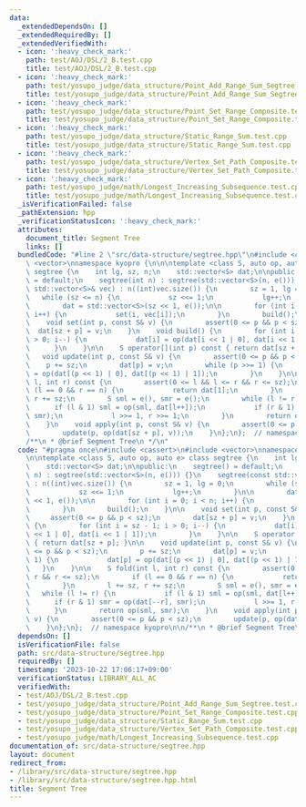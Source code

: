 ```yaml
---
data:
  _extendedDependsOn: []
  _extendedRequiredBy: []
  _extendedVerifiedWith:
  - icon: ':heavy_check_mark:'
    path: test/AOJ/DSL/2_B.test.cpp
    title: test/AOJ/DSL/2_B.test.cpp
  - icon: ':heavy_check_mark:'
    path: test/yosupo_judge/data_structure/Point_Add_Range_Sum_Segtree.test.cpp
    title: test/yosupo_judge/data_structure/Point_Add_Range_Sum_Segtree.test.cpp
  - icon: ':heavy_check_mark:'
    path: test/yosupo_judge/data_structure/Point_Set_Range_Composite.test.cpp
    title: test/yosupo_judge/data_structure/Point_Set_Range_Composite.test.cpp
  - icon: ':heavy_check_mark:'
    path: test/yosupo_judge/data_structure/Static_Range_Sum.test.cpp
    title: test/yosupo_judge/data_structure/Static_Range_Sum.test.cpp
  - icon: ':heavy_check_mark:'
    path: test/yosupo_judge/data_structure/Vertex_Set_Path_Composite.test.cpp
    title: test/yosupo_judge/data_structure/Vertex_Set_Path_Composite.test.cpp
  - icon: ':heavy_check_mark:'
    path: test/yosupo_judge/math/Longest_Increasing_Subsequence.test.cpp
    title: test/yosupo_judge/math/Longest_Increasing_Subsequence.test.cpp
  _isVerificationFailed: false
  _pathExtension: hpp
  _verificationStatusIcon: ':heavy_check_mark:'
  attributes:
    document_title: Segment Tree
    links: []
  bundledCode: "#line 2 \"src/data-structure/segtree.hpp\"\n#include <cassert>\n#include\
    \ <vector>\nnamespace kyopro {\n\n\ntemplate <class S, auto op, auto e> class\
    \ segtree {\n    int lg, sz, n;\n    std::vector<S> dat;\n\npublic:\n    segtree()\
    \ = default;\n    segtree(int n) : segtree(std::vector<S>(n, e())) {}\n    segtree(const\
    \ std::vector<S>& vec) : n((int)vec.size()) {\n        sz = 1, lg = 0;\n     \
    \   while (sz <= n) {\n            sz <<= 1;\n            lg++;\n        }\n\n\
    \        dat = std::vector<S>(sz << 1, e());\n\n        for (int i = 0; i < n;\
    \ i++) {\n            set(i, vec[i]);\n        }\n        build();\n    }\n\n\
    \    void set(int p, const S& v) {\n        assert(0 <= p && p < sz);\n      \
    \  dat[sz + p] = v;\n    }\n    void build() {\n        for (int i = sz - 1; i\
    \ > 0; i--) {\n            dat[i] = op(dat[i << 1 | 0], dat[i << 1 | 1]);\n  \
    \      }\n    }\n\n    S operator[](int p) const { return dat[sz + p]; }\n\n \
    \   void update(int p, const S& v) {\n        assert(0 <= p && p < sz);\n    \
    \    p += sz;\n        dat[p] = v;\n        while (p >>= 1) {\n            dat[p]\
    \ = op(dat[(p << 1) | 0], dat[(p << 1) | 1]);\n        }\n    }\n\n    S fold(int\
    \ l, int r) const {\n        assert(0 <= l && l <= r && r <= sz);\n        if\
    \ (l == 0 && r == n) {\n            return dat[1];\n        }\n        l += sz,\
    \ r += sz;\n        S sml = e(), smr = e();\n        while (l != r) {\n      \
    \      if (l & 1) sml = op(sml, dat[l++]);\n            if (r & 1) smr = op(dat[--r],\
    \ smr);\n            l >>= 1, r >>= 1;\n        }\n        return op(sml, smr);\n\
    \    }\n    void apply(int p, const S& v) {\n        assert(0 <= p && p < sz);\n\
    \        update(p, op(dat[sz + p], v));\n    }\n};\n};  // namespace kyopro\n\n\
    /**\n * @brief Segment Tree\n */\n"
  code: "#pragma once\n#include <cassert>\n#include <vector>\nnamespace kyopro {\n\
    \n\ntemplate <class S, auto op, auto e> class segtree {\n    int lg, sz, n;\n\
    \    std::vector<S> dat;\n\npublic:\n    segtree() = default;\n    segtree(int\
    \ n) : segtree(std::vector<S>(n, e())) {}\n    segtree(const std::vector<S>& vec)\
    \ : n((int)vec.size()) {\n        sz = 1, lg = 0;\n        while (sz <= n) {\n\
    \            sz <<= 1;\n            lg++;\n        }\n\n        dat = std::vector<S>(sz\
    \ << 1, e());\n\n        for (int i = 0; i < n; i++) {\n            set(i, vec[i]);\n\
    \        }\n        build();\n    }\n\n    void set(int p, const S& v) {\n   \
    \     assert(0 <= p && p < sz);\n        dat[sz + p] = v;\n    }\n    void build()\
    \ {\n        for (int i = sz - 1; i > 0; i--) {\n            dat[i] = op(dat[i\
    \ << 1 | 0], dat[i << 1 | 1]);\n        }\n    }\n\n    S operator[](int p) const\
    \ { return dat[sz + p]; }\n\n    void update(int p, const S& v) {\n        assert(0\
    \ <= p && p < sz);\n        p += sz;\n        dat[p] = v;\n        while (p >>=\
    \ 1) {\n            dat[p] = op(dat[(p << 1) | 0], dat[(p << 1) | 1]);\n     \
    \   }\n    }\n\n    S fold(int l, int r) const {\n        assert(0 <= l && l <=\
    \ r && r <= sz);\n        if (l == 0 && r == n) {\n            return dat[1];\n\
    \        }\n        l += sz, r += sz;\n        S sml = e(), smr = e();\n     \
    \   while (l != r) {\n            if (l & 1) sml = op(sml, dat[l++]);\n      \
    \      if (r & 1) smr = op(dat[--r], smr);\n            l >>= 1, r >>= 1;\n  \
    \      }\n        return op(sml, smr);\n    }\n    void apply(int p, const S&\
    \ v) {\n        assert(0 <= p && p < sz);\n        update(p, op(dat[sz + p], v));\n\
    \    }\n};\n};  // namespace kyopro\n\n/**\n * @brief Segment Tree\n */"
  dependsOn: []
  isVerificationFile: false
  path: src/data-structure/segtree.hpp
  requiredBy: []
  timestamp: '2023-10-22 17:06:17+09:00'
  verificationStatus: LIBRARY_ALL_AC
  verifiedWith:
  - test/AOJ/DSL/2_B.test.cpp
  - test/yosupo_judge/data_structure/Point_Add_Range_Sum_Segtree.test.cpp
  - test/yosupo_judge/data_structure/Point_Set_Range_Composite.test.cpp
  - test/yosupo_judge/data_structure/Static_Range_Sum.test.cpp
  - test/yosupo_judge/data_structure/Vertex_Set_Path_Composite.test.cpp
  - test/yosupo_judge/math/Longest_Increasing_Subsequence.test.cpp
documentation_of: src/data-structure/segtree.hpp
layout: document
redirect_from:
- /library/src/data-structure/segtree.hpp
- /library/src/data-structure/segtree.hpp.html
title: Segment Tree
---
```

